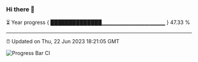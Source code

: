 ### Hi there 👋

⏳ Year progress { ██████████████▁▁▁▁▁▁▁▁▁▁▁▁▁▁▁▁ } 47.33 %

---

⏰ Updated on Thu, 22 Jun 2023 18:21:05 GMT

![Progress Bar CI](https://github.com/ZhaoGui/ZhaoGui/workflows/Progress%20Bar%20CI/badge.svg)
